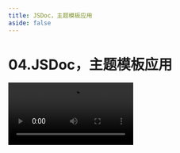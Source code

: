 ```yaml
---
title: JSDoc，主题模板应用
aside: false
---
```


# 04.JSDoc，主题模板应用

<video autoplay src="http://qn.chinavanes.com/jsdoc/04.JSDoc，主题模板应用.mp4" controls controlsList="nodownload" width="50%"/>
